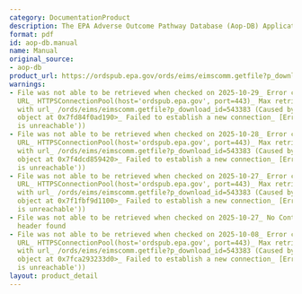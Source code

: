 ```yaml
---
category: DocumentationProduct
description: The EPA Adverse Outcome Pathway Database (Aop-DB) Application User Manual
format: pdf
id: aop-db.manual
name: Manual
original_source:
- aop-db
product_url: https://ordspub.epa.gov/ords/eims/eimscomm.getfile?p_download_id=543383
warnings:
- File was not able to be retrieved when checked on 2025-10-29_ Error connecting to
  URL_ HTTPSConnectionPool(host='ordspub.epa.gov', port=443)_ Max retries exceeded
  with url_ /ords/eims/eimscomm.getfile?p_download_id=543383 (Caused by NewConnectionError('<urllib3.connection.HTTPSConnection
  object at 0x7fd84f0ad190>_ Failed to establish a new connection_ [Errno 101] Network
  is unreachable'))
- File was not able to be retrieved when checked on 2025-10-28_ Error connecting to
  URL_ HTTPSConnectionPool(host='ordspub.epa.gov', port=443)_ Max retries exceeded
  with url_ /ords/eims/eimscomm.getfile?p_download_id=543383 (Caused by NewConnectionError('<urllib3.connection.HTTPSConnection
  object at 0x7f4dcd859420>_ Failed to establish a new connection_ [Errno 101] Network
  is unreachable'))
- File was not able to be retrieved when checked on 2025-10-27_ Error connecting to
  URL_ HTTPSConnectionPool(host='ordspub.epa.gov', port=443)_ Max retries exceeded
  with url_ /ords/eims/eimscomm.getfile?p_download_id=543383 (Caused by NewConnectionError('<urllib3.connection.HTTPSConnection
  object at 0x7f1fbf9d1100>_ Failed to establish a new connection_ [Errno 101] Network
  is unreachable'))
- File was not able to be retrieved when checked on 2025-10-27_ No Content-Length
  header found
- File was not able to be retrieved when checked on 2025-10-08_ Error connecting to
  URL_ HTTPSConnectionPool(host='ordspub.epa.gov', port=443)_ Max retries exceeded
  with url_ /ords/eims/eimscomm.getfile?p_download_id=543383 (Caused by NewConnectionError('<urllib3.connection.HTTPSConnection
  object at 0x7fca293233d0>_ Failed to establish a new connection_ [Errno 101] Network
  is unreachable'))
layout: product_detail
---
```

